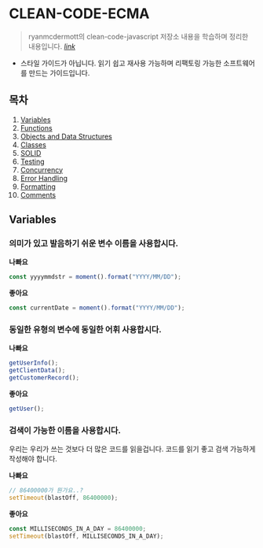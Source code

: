# CLEAN-CODE-ECMA
> ryanmcdermott의 clean-code-javascript 저장소 내용을 학습하며 정리한 내용입니다.
[_link_](https://github.com/ryanmcdermott/clean-code-javascript)

* 스타일 가이드가 아닙니다. 읽기 쉽고 재사용 가능하며 리팩토링 가능한 소프트웨어를 만드는 가이드입니다.

## 목차
1. [Variables](#variables)
2. [Functions](#functions)
3. [Objects and Data Structures](#objects-and-data-structures)
4. [Classes](#classes)
5. [SOLID](#solid)
6. [Testing](#testing)
7. [Concurrency](#concurrency)
8. [Error Handling](#error-handling)
9. [Formatting](#formatting)
10. [Comments](#comments)

## **Variables**

### 의미가 있고 발음하기 쉬운 변수 이름을 사용합시다.

**나빠요**
```javascript
const yyyymmdstr = moment().format("YYYY/MM/DD");
```

**좋아요**
```javascript
const currentDate = moment().format("YYYY/MM/DD");
```

### 동일한 유형의 변수에 동일한 어휘 사용합시다.

**나빠요**
```javascript
getUserInfo();
getClientData();
getCustomerRecord();
```

**좋아요**
```javascript
getUser();
```

### 검색이 가능한 이름을 사용합시다.

우리는 우리가 쓰는 것보다 더 많은 코드를 읽을겁니다.
코드를 읽기 좋고 검색 가능하게 작성해야 합니다.

**나빠요**
```javascript
// 86400000가 뭔가요..?
setTimeout(blastOff, 86400000);
```

**좋아요**
```javascript
const MILLISECONDS_IN_A_DAY = 86400000;
setTimeout(blastOff, MILLISECONDS_IN_A_DAY);
```


